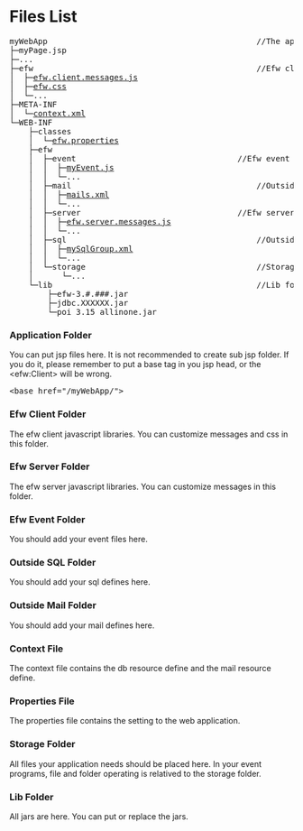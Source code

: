 <H1>Files List</H1>

<pre>
myWebApp											//The application folder. 
├─myPage.jsp
├─...
├─efw												//Efw client folder
│  ├─<a href="../../release%20with%20sample/web%20application/efw/efw.client.messages.js">efw.client.messages.js</a>
│  ├─<a href="../../release%20with%20sample/web%20application/efw/efw.css">efw.css</a>
│  └─...
├─META-INF
│  └─<a href="../../release%20with%20sample/web%20application/META-INF/context.xml">context.xml</a>
└─WEB-INF
    ├─classes
    │  └─<a href="properties_file.md">efw.properties</a>
    ├─efw
    │  ├─event									//Efw event folder
    │  │  ├─<a href="api_event.md">myEvent.js</a>
    │  │  └─...
    │  ├─mail										//Outside mail folder
    │  │  ├─<a href="file_list/myEvent.js.md">mails.xml</a>
    │  │  └─...
    │  ├─server									//Efw server folder
    │  │  ├─<a href="../../release%20with%20sample/web%20application/WEB-INF/efw/server/efw.server.messages.js">efw.server.messages.js</a>
    │  │  └─...
    │  ├─sql										//Outside sql folder
    │  │  ├─<a href="file_list/mySqlGroup.xml.md">mySqlGroup.xml</a>
    │  │  └─...
    │  └─storage									//Storage folder
    │      └─...
    └─lib											//Lib folder
        ├─efw-3.#.###.jar
        ├─jdbc.XXXXXX.jar
        └─poi_3.15_allinone.jar
</pre>

<h3>Application Folder</h3>
You can put jsp files here. It is not recommended to create sub jsp folder. If you do it, please remember to put a base tag in you jsp head, or the &lt;efw:Client> will be wrong.
<pre>
&lt;base href="/myWebApp/">
</pre>

<h3>Efw Client Folder</h3>
The efw client javascript libraries. You can customize messages and css in this folder.

<h3>Efw Server Folder</h3>
The efw server javascript libraries. You can customize messages in this folder.

<h3>Efw Event Folder</h3>
You should add your event files here.

<h3>Outside SQL Folder</h3>
You should add your sql defines here.

<h3>Outside Mail Folder</h3>
You should add your mail defines here.

<h3>Context File</h3>
The context file contains the db resource define and the mail resource define.

<h3>Properties File</h3>
The properties file contains the setting to the web application.

<h3>Storage Folder</h3>
All files your application needs should be placed here. In your event programs, file and folder operating is relatived to the storage folder.

<h3>Lib Folder</h3>
All jars are here. You can put or replace the jars.